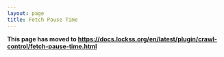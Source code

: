 ```yaml
---
layout: page
title: Fetch Pause Time
---
```


**This page has moved to <https://docs.lockss.org/en/latest/plugin/crawl-control/fetch-pause-time.html>**
